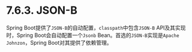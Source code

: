 # 7.6.3. JSON-B

Spring Boot提供了`JSON-B`的自动配置，`classpath`中包含`JSON-B` API及其实现时，Spring Boot会自动配置一个`Jsonb` Bean。首选的`JSON-B`实现是`Apache Johnzon`，Spring Boot对其提供了依赖管理。
